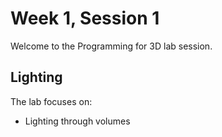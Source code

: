 # Week 1, Session 1

Welcome to the Programming for 3D lab session.

## Lighting

The lab focuses on:

+ Lighting through volumes
